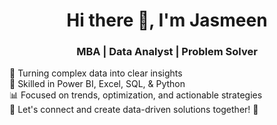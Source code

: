 <h1 align="center">
Hi there 👋, I'm Jasmeen
</h1>
<h3 align="center">
MBA | Data Analyst | Problem Solver</h3>

<p align="center">
  
🚀 Turning complex data into clear insights <br>
💼 Skilled in Power BI, Excel, SQL, & Python <br>
📊 Focused on trends, optimization, and actionable strategies <br>
🤝 Let's connect and create data-driven solutions together! 🌟

</p>

